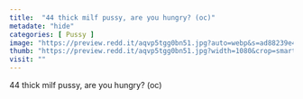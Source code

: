 ```yaml
---
title:  "44 thick milf pussy, are you hungry? (oc)"
metadate: "hide"
categories: [ Pussy ]
image: "https://preview.redd.it/aqvp5tgg0bn51.jpg?auto=webp&s=ad88239e4c3ce5054f3a1963cc8572931ef09f74"
thumb: "https://preview.redd.it/aqvp5tgg0bn51.jpg?width=1080&crop=smart&auto=webp&s=b16e845fb1d874f21cd3831d373c813d32f3e015"
visit: ""
---
```

44 thick milf pussy, are you hungry? (oc)

